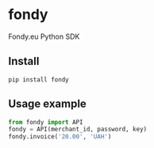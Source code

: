 # fondy

Fondy.eu Python SDK

## Install

```
pip install fondy
```

## Usage example

```python
from fondy import API
fondy = API(merchant_id, password, key)
fondy.invoice('20.00', 'UAH')
```
